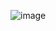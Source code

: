 ![image](https://github.com/GeorgeHanyMilad/Data-Analysis-and-BI-Resources/blob/master/ReadMe%20Image.gif?raw=true)
<br>
